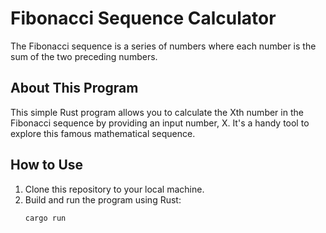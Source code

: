# Fibonacci Sequence Calculator

The Fibonacci sequence is a series of numbers where each number is the sum of the two preceding numbers.

## About This Program

This simple Rust program allows you to calculate the Xth number in the Fibonacci sequence by providing an input number, X. It's a handy tool to explore this famous mathematical sequence.

## How to Use

1. Clone this repository to your local machine.
2. Build and run the program using Rust:
   ```bash
   cargo run
